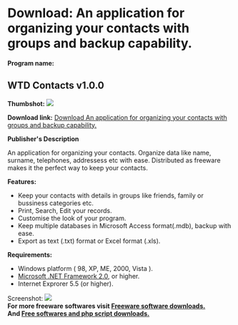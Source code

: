 # Download: An application for organizing your contacts with groups and backup capability.

**Program name:**

## WTD Contacts v1.0.0

  
**Thumbshot:** ![](http://www.freewarefiles.com/screenshot/wtdcontacts_md.jpg)   
  
**Download link:** [Download An application for organizing your contacts with groups and backup capability.](http://freesoftwares.boysofts.com/WTD-Contacts-V_program_35771.html)  
  


**Publisher's Description**  
  


An application for organizing your contacts. Organize data like name, surname, telephones, addressess etc with ease. Distributed as freeware makes it the perfect way to keep your contacts. 

**Features:**

  * Keep your contacts with details in groups like friends, family or bussiness categories etc. 
  * Print, Search, Edit your records. 
  * Customise the look of your program. 
  * Keep multiple databases in Microsoft Access format(.mdb), backup with ease. 
  * Export as text (.txt) format or Excel format (.xls). 

**Requirements:**

  * Windows platform ( 98, XP, ME, 2000, Vista ). 
  * [Microsoft .NET Framework 2.0](http://www.freewarefiles.com/program_10_108_16026.html), or higher. 
  * Internet Exprorer 5.5 (or higher). 

  
  
Screenshot: ![](http://www.freewarefiles.com/screenshot/wtdcontacts.jpg)   
**For more freeware softwares visit [Freeware software downloads.](http://freesoftwares.boysofts.com/)**   
**And [Free softwares and php script downloads.](http://www.boysofts.com/)**
